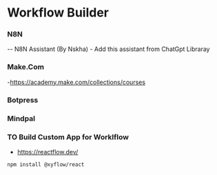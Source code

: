 # Workflow Builder

### N8N
-- N8N Assistant (By Nskha) - Add this assistant from ChatGpt Libraray

### Make.Com
-https://academy.make.com/collections/courses

### Botpress

### Mindpal

### TO Build Custom App for Worklflow
- https://reactflow.dev/
```sh
npm install @xyflow/react

``` 
